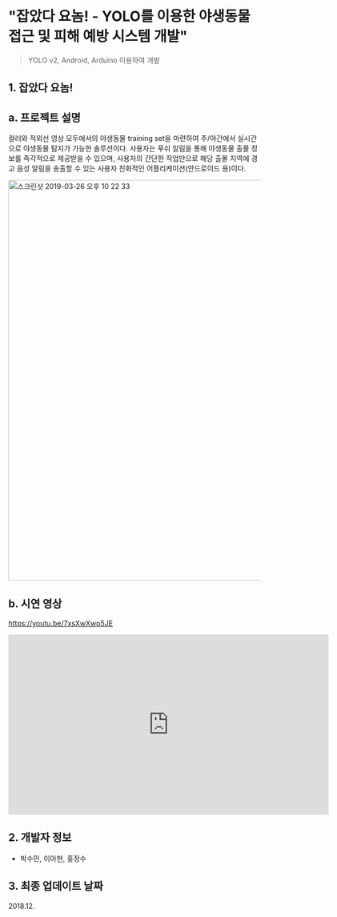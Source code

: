 # "잡았다 요놈! - YOLO를 이용한 야생동물 접근 및 피해 예방 시스템 개발"
> YOLO v2, Android, Arduino 이용하여 개발  
 
## 1. 잡았다 요놈!

## a. 프로젝트 설명

 컬러와 적외선 영상 모두에서의 야생동물 training set을 마련하여 주/야간에서 실시간으로 야생동물 탐지가 가능한 솔루션이다. 사용자는 푸쉬 알림을 통해 야생동물 출몰 정보를 즉각적으로 제공받을 수 있으며, 사용자의 간단한 작업만으로 해당 출몰 지역에 경고 음성 알림을 송출할 수 있는 사용자 친화적인 어플리케이션(안드로이드 용)이다.

<img width="800" alt="스크린샷 2019-03-26 오후 10 22 33" src="https://user-images.githubusercontent.com/41661879/55000625-3f1eda80-5016-11e9-8cb4-b35fa242934a.png">





## b. 시연 영상

https://youtu.be/7xsXwXwp5JE

<iframe width="640" height="360" src="https://www.youtube.com/embed/7xsXwXwp5JE" frameborder="0" gesture="media" allowfullscreen=""></iframe>





## 2. 개발자 정보


- 박수민, 이아현, 홍정수
  
## 3. 최종 업데이트 날짜

2018.12.


